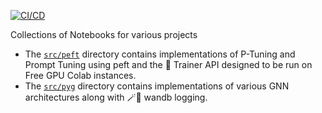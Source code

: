 [![CI/CD](https://github.com/SauravMaheshkar/notebooks/actions/workflows/ci.yml/badge.svg)](https://github.com/SauravMaheshkar/notebooks/actions/workflows/ci.yml)

Collections of Notebooks for various projects

- The [`src/peft`](../src/peft/) directory contains implementations of P-Tuning and Prompt Tuning using peft and the 🤗 Trainer API designed to be run on Free GPU Colab instances.
- The [`src/pyg`](../src/pyg/) directory contains implementations of various GNN architectures along with 🪄🐝 wandb logging.
